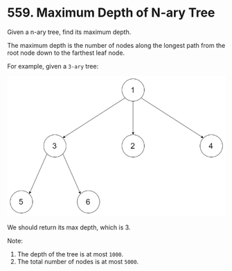 # 559. Maximum Depth of N-ary Tree

Given a n-ary tree, find its maximum depth.

The maximum depth is the number of nodes along the longest path from the root
node down to the farthest leaf node.

For example, given a `3-ary` tree:

![narytreeexample](../images/narytreeexample.png)

We should return its max depth, which is 3.

Note:

1. The depth of the tree is at most `1000`.
2. The total number of nodes is at most `5000`.
